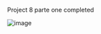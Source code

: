 Project 8 parte one completed


![image](https://github.com/lucasnsp/100DaysOfSwift/assets/122572631/c1229307-3a79-474c-b1b1-afc3527c4983)
